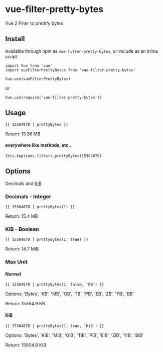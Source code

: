 # vue-filter-pretty-bytes
Vue 2 Filter to prettify bytes

## Install

Available through npm as `vue-filter-pretty-bytes`, or include as an inline script.

```
import Vue from 'vue'
import vueFilterPrettyBytes from 'vue-filter-pretty-bytes'

Vue.use(vueFilterPrettyBytes)
```
or

```
Vue.use(require('vue-filter-pretty-bytes'))
```


## Usage

```
{{ 15364878 | prettyBytes }}
```
Return: 15.36 MB

#### everywhere like methods, etc...

```
this.$options.filters.prettyBytes(15364878)

```


## Options

Decimals and [KiB](https://en.wikipedia.org/wiki/Kibibyte)

### Decimals - Integer
```
{{ 15364878 | prettyBytes(1) }}
```
Return: 15.4 MB

### KiB - Boolean
```
{{ 15364878 | prettyBytes(1, true) }}
```
Return: 14.7 MiB

### Max Unit

#### Normal
```
{{ 15364878 | prettyBytes(1, false, 'KB') }}
```

Options: 'Bytes', 'KB', 'MB', 'GB', 'TB', 'PB', 'EB', 'ZB', 'YB', 'BB'

Return: 15364.9 KB


#### KiB
```
{{ 15364878 | prettyBytes(1, true, 'KiB') }}
```

Options: 'Bytes', 'KiB', 'MiB', 'GiB', 'TiB', 'PiB', 'EiB', 'ZiB', 'YiB', 'BiB'

Return: 15004.8 KiB
